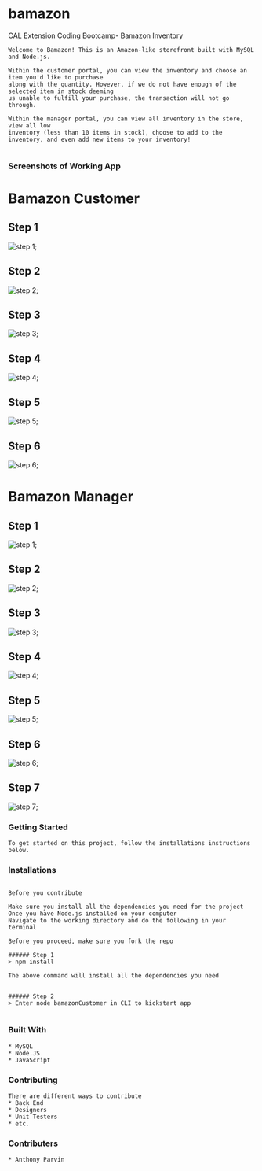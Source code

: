 # bamazon
CAL Extension Coding Bootcamp- Bamazon Inventory

 ```
Welcome to Bamazon! This is an Amazon-like storefront built with MySQL and Node.js. 

Within the customer portal, you can view the inventory and choose an item you'd like to purchase
along with the quantity. However, if we do not have enough of the selected item in stock deeming 
us unable to fulfill your purchase, the transaction will not go through.

Within the manager portal, you can view all inventory in the store, view all low
inventory (less than 10 items in stock), choose to add to the inventory, and even add new items to your inventory! 


 ```

### Screenshots of Working App

# Bamazon Customer  
## Step 1 
![step 1](images/step_1_bamazonCustomer.PNG);

## Step 2 
![step 2](images/step_2_bamazonCustomer.PNG);

## Step 3 
![step 3](images/step_3_bamazonCustomer.PNG);

## Step 4 
![step 4](images/step_4_bamazonCustomer.PNG);

## Step 5 
![step 5](images/step_5_bamazonCustomer.PNG);

## Step 6 
![step 6](images/step_6_bamazonCustomer.PNG);

# Bamazon Manager  

## Step 1 
![step 1](images/step_1_bamazonManager.PNG);

## Step 2 
![step 2](images/step_2_bamazonManager.PNG);

## Step 3 
![step 3](images/step_3_bamazonManager.PNG);

## Step 4 
![step 4](images/step_4_bamazonManager.PNG);

## Step 5 
![step 5](images/step_5_bamazonManager.PNG);

## Step 6 
![step 6](images/step_6_bamazonManager.PNG);

## Step 7 
![step 7](images/step_7_bamazonManager.PNG);


### Getting Started

```
To get started on this project, follow the installations instructions below.
```


### Installations
``` Installing

Before you contribute

Make sure you install all the dependencies you need for the project
Once you have Node.js installed on your computer
Navigate to the working directory and do the following in your terminal

Before you proceed, make sure you fork the repo

###### Step 1
> npm install

The above command will install all the dependencies you need


###### Step 2
> Enter node bamazonCustomer in CLI to kickstart app


```


### Built With

```
* MySQL
* Node.JS
* JavaScript

```

### Contributing

```
There are different ways to contribute
* Back End
* Designers
* Unit Testers
* etc.
```

### Contributers

```
* Anthony Parvin
```


